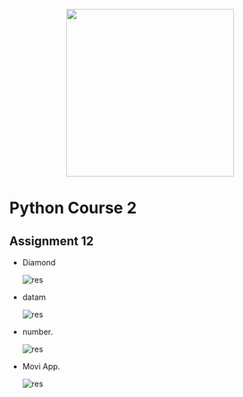 <!-- ![res]() -->
  <p align="center"><a href="https://www.python.org/" target="_blank"><img src="https://www.python.org/static/img/python-logo@2x.png" width="300"></a></p>

# Python Course 2
## Assignment 12
- Diamond

    ![res](https://github.com/MohamadNematizadeh/pythonon_course2/blob/main/Assignment%2012/output/output_Diamond.png?raw=true)
- datam

    ![res](https://github.com/MohamadNematizadeh/pythonon_course2/blob/main/Assignment%2012/output/output_datam.png?raw=true)


- number.

    ![res](https://github.com/MohamadNematizadeh/pythonon_course2/blob/main/Assignment%2012/output/output_number.png?raw=true)

- Movi App.

    ![res](https://github.com/MohamadNematizadeh/pythonon_course2/blob/main/Assignment%2012/output/output_movi_app.png?raw=true)


